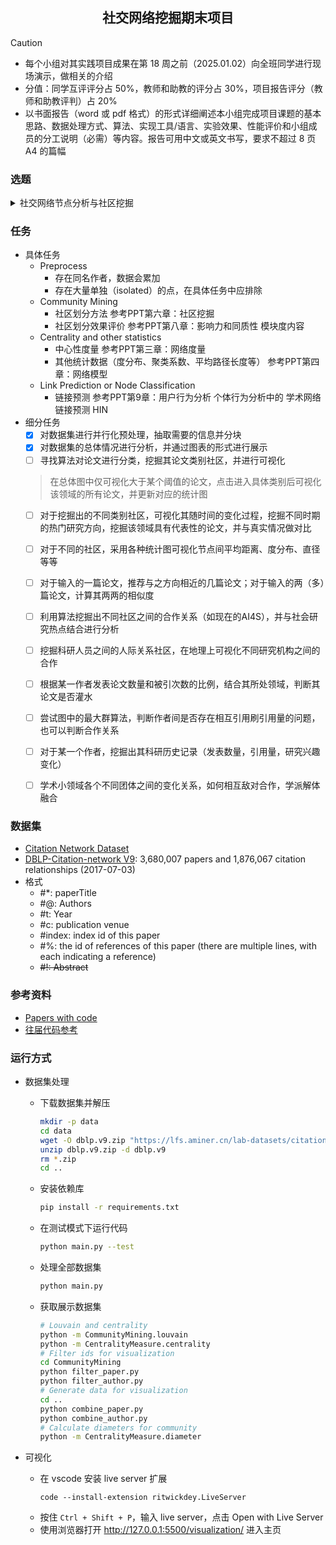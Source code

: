 <h2 align="center">社交网络挖掘期末项目</h2>

> [!CAUTION]
> - 每个小组对其实践项目成果在第 18 周之前（2025.01.02）向全班同学进行现场演示，做相关的介绍   
> - 分值：同学互评评分占 50%，教师和助教的评分占 30%，项目报告评分（教师和助教评判）占 20%   
> - 以书面报告（word 或 pdf 格式）的形式详细阐述本小组完成项目课题的基本思路、数据处理方式、算法、实现工具/语言、实验效果、性能评价和小组成员的分工说明（必需）等内容。报告可用中文或英文书写，要求不超过 8 页 A4 的篇幅


### 选题

<details>
<summary> 社交网络节点分析与社区挖掘 </summary>

- a. 应用某种社区挖掘算法划分网络中的不同社区，并用可视化技术展现出（具体展示工具不做硬性要求）。
- b. 对网络做进一步分析，例如应用各种节点的中心性度量算法将最具影响力/权威性/中枢性的节点识别并凸显出来，通过图、表等形式展现网络的各种属性度量结果（如节点间平均距离、度分布、图/社区的直径、网络结构演化等）。
- c. 附加任务（非必做，可任选其一）：
  - 链接预测：利用网络数据集提供的信息，设计一种机器学习模型预测网络中边的形成，同时说明预测模型性能评价的方法和结果。针对不同网络数据集，链接预测可对应不同的应用任务，如好友预测、科研合作预测、购买行为预测等。
  - 节点分类：设计一种模型判别网络中各节点的类别，同时说明模型性能评价的方法和结果。根据实际数据集可以实现二分类或多分类。

</details>


### 任务

- 具体任务
  - Preprocess
    - 存在同名作者，数据会累加
    - 存在大量单独（isolated）的点，在具体任务中应排除
  - Community Mining
    - 社区划分方法 参考PPT第六章：社区挖掘
    - 社区划分效果评价 参考PPT第八章：影响力和同质性 模块度内容
  - Centrality and other statistics
    - 中心性度量 参考PPT第三章：网络度量
    - 其他统计数据（度分布、聚类系数、平均路径长度等） 参考PPT第四章：网络模型
  - Link Prediction or Node Classification
    - 链接预测 参考PPT第9章：用户行为分析 个体行为分析中的 学术网络链接预测 HIN
- 细分任务
  - [x] 对数据集进行并行化预处理，抽取需要的信息并分块
  - [x] 对数据集的总体情况进行分析，并通过图表的形式进行展示
  - [ ] 寻找算法对论文进行分类，挖掘其论文类别社区，并进行可视化
  > 在总体图中仅可视化大于某个阈值的论文，点击进入具体类别后可视化该领域的所有论文，并更新对应的统计图
  - [ ] 对于挖掘出的不同类别社区，可视化其随时间的变化过程，挖掘不同时期的热门研究方向，挖掘该领域具有代表性的论文，并与真实情况做对比
  - [ ] 对于不同的社区，采用各种统计图可视化节点间平均距离、度分布、直径等等
  - [ ] 对于输入的一篇论文，推荐与之方向相近的几篇论文；对于输入的两（多）篇论文，计算其两两的相似度
  - [ ] 利用算法挖掘出不同社区之间的合作关系（如现在的AI4S），并与社会研究热点结合进行分析
  - [ ] 挖掘科研人员之间的人际关系社区，在地理上可视化不同研究机构之间的合作
  - [ ] 根据某一作者发表论文数量和被引次数的比例，结合其所处领域，判断其论文是否灌水
  - [ ] 尝试图中的最大群算法，判断作者间是否存在相互引用刷引用量的问题，也可以判断合作关系
  - [ ] 对于某一个作者，挖掘出其科研历史记录（发表数量，引用量，研究兴趣变化）
  - [ ] 学术小领域各个不同团体之间的变化关系，如何相互敌对合作，学派解体融合


### 数据集

- [Citation Network Dataset](https://www.aminer.cn/citation)
- [DBLP-Citation-network V9](https://lfs.aminer.cn/lab-datasets/citation/dblp.v9.zip): 3,680,007 papers and 1,876,067 citation relationships (2017-07-03)
- 格式
  - #*: paperTitle
  - #@: Authors
  - #t: Year
  - #c: publication venue
  - #index: index id of this paper
  - #%: the id of references of this paper (there are multiple lines, with each indicating a reference)
  - ~~#!: Abstract~~


### 参考资料

- [Papers with code](https://paperswithcode.com/dataset/dblp)
- [往届代码参考](https://github.com/Yikai-Wang/Social-Network-Mining-Based-on-Academic-Literatures)


### 运行方式
- 数据集处理
  - 下载数据集并解压
    ```bash
    mkdir -p data
    cd data
    wget -O dblp.v9.zip "https://lfs.aminer.cn/lab-datasets/citation/dblp.v9.zip"
    unzip dblp.v9.zip -d dblp.v9
    rm *.zip
    cd ..
    ```
  - 安装依赖库
    ```bash
    pip install -r requirements.txt
    ```
  - 在测试模式下运行代码
    ```bash
    python main.py --test
    ```
  - 处理全部数据集
    ```bash
    python main.py
    ```
  - 获取展示数据集
    ```bash
    # Louvain and centrality
    python -m CommunityMining.louvain
    python -m CentralityMeasure.centrality
    # Filter ids for visualization
    cd CommunityMining
    python filter_paper.py
    python filter_author.py
    # Generate data for visualization
    cd ..
    python combine_paper.py
    python combine_author.py
    # Calculate diameters for community
    python -m CentralityMeasure.diameter
    ```

- 可视化
  - 在 vscode 安装 live server 扩展
    ```pwsh
    code --install-extension ritwickdey.LiveServer
    ``` 
  - 按住 `Ctrl + Shift + P`，输入 live server，点击 Open with Live Server
  - 使用浏览器打开 http://127.0.0.1:5500/visualization/ 进入主页